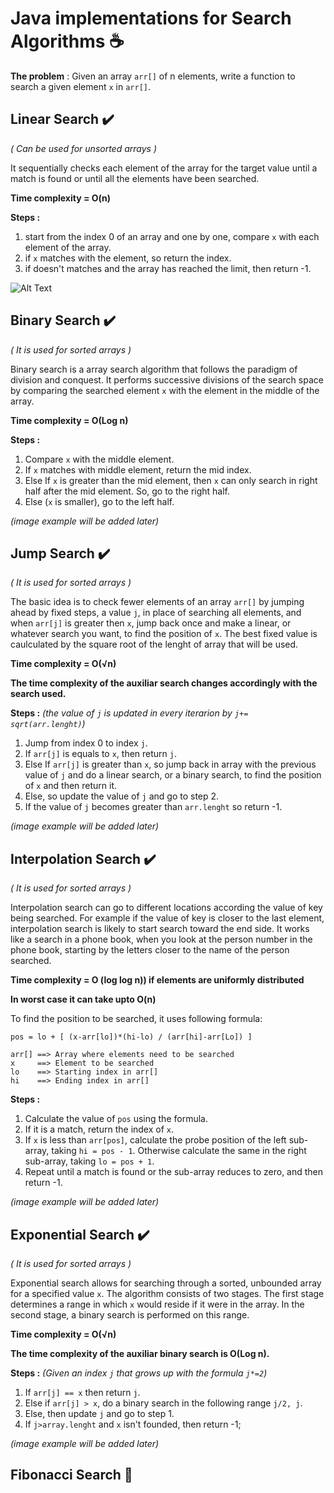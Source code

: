 # Java implementations for Search Algorithms :coffee:  

**The problem** : Given an array ``arr[]`` of n elements, write a function to search a given element ``x`` in ``arr[]``.


## Linear Search :heavy_check_mark:
*( Can be used for unsorted arrays )*

It sequentially checks each element of the array for the target value until a match is found or until all the elements have been searched.

**Time complexity = O(n)**

**Steps :**

1. start from the index 0 of an array and one by one, compare ``x`` with each element of the array.
2. if ``x`` matches with the element, so return the index.
3. if doesn't matches and the array has reached the limit, then return -1.

![Alt Text](https://www.tutorialspoint.com/data_structures_algorithms/images/linear_search.gif)

## Binary Search :heavy_check_mark:
*( It is used for sorted arrays )*

Binary search is a array search algorithm that follows the paradigm of division and conquest. It performs successive divisions of the search space by comparing the searched element ``x`` with the element in the middle of the array.

**Time complexity = O(Log n)**

**Steps :**
    
1. Compare ``x`` with the middle element.
2. If ``x`` matches with middle element, return the mid index.
3. Else If ``x`` is greater than the mid element, then ``x`` can only search in right half after the mid element. So, go to the right half.
4. Else (``x`` is smaller), go to the left half.

*(image example will be added later)*

## Jump Search :heavy_check_mark:
*( It is used for sorted arrays )*

The basic idea is to check fewer elements of an array ``arr[]`` by jumping ahead by fixed steps, a value ``j``, in place of searching all elements, and when ``arr[j]`` is greater then ``x``, jump back once and make a linear, or whatever search you want, to find the position of ``x``. 
The best fixed value is caulculated by the square root of the lenght of array that will be used.
 
**Time complexity = O(√n)**

**The time complexity of the auxiliar search changes accordingly with the search used.**

**Steps :** *(the value of ``j`` is updated in every iterarion by ``j+= sqrt(arr.lenght)``)*

1. Jump from index 0 to index ``j``.
2. If ``arr[j]`` is equals to ``x``, then return ``j``.
3. Else If ``arr[j]`` is greater than ``x``, so jump back in array with the previous value of ``j`` and do a linear search, or a binary search, to find the position of ``x`` and then return it.
4. Else, so update the value of ``j`` and go to step 2.
5. If the value of ``j`` becomes greater than ``arr.lenght`` so return -1.

*(image example will be added later)*

## Interpolation Search :heavy_check_mark:
*( It is used for sorted arrays )*

Interpolation search can go to different locations according the value of key being searched. For example if the value of key is closer to the last element, interpolation search is likely to start search toward the end side. It works like a search in a phone book, when you look at the person number in the phone book, starting by the letters closer to the name of the person searched. 

**Time complexity = O (log log n)) if elements are uniformly distributed**

**In worst case it can take upto O(n)**

To find the position to be searched, it uses following formula:
``` 
pos = lo + [ (x-arr[lo])*(hi-lo) / (arr[hi]-arr[Lo]) ]

arr[] ==> Array where elements need to be searched
x     ==> Element to be searched
lo    ==> Starting index in arr[]
hi    ==> Ending index in arr[]
```

**Steps :**

1. Calculate the value of ``pos`` using the formula.
2. If it is a match, return the index of ``x``.
3. If ``x`` is less than ``arr[pos]``, calculate the probe position of the left sub-array, taking ``hi = pos - 1``. Otherwise calculate the same in the right sub-array, taking ``lo = pos + 1``.
4. Repeat until a match is found or the sub-array reduces to zero, and then return -1.

*(image example will be added later)*

## Exponential Search :heavy_check_mark:
*( It is used for sorted arrays )*

Exponential search allows for searching through a sorted, unbounded array for a specified value ``x``. The algorithm consists of two stages. The first stage determines a range in which ``x`` would reside if it were in the array. In the second stage, a binary search is performed on this range.

**Time complexity = O(√n)**

**The time complexity of the auxiliar binary search is O(Log n).**

**Steps :** *(Given an index ``j`` that grows up with the formula ``j*=2``)*

1. If ``arr[j] == x`` then return ``j``.
2. Else if ``arr[j] > x``, do a binary search in the following range ``j/2, j``.
3. Else, then update ``j`` and go to step 1. 
4. If ``j>array.lenght`` and ``x`` isn't founded, then return -1;

*(image example will be added later)*

## Fibonacci Search :construction:

